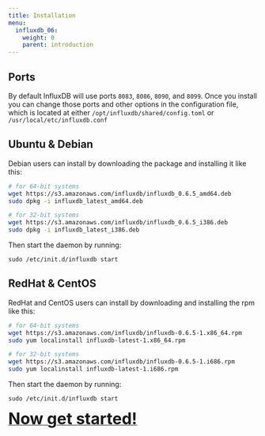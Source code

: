 ```yaml
---
title: Installation
menu:
  influxdb_06:
    weight: 0
    parent: introduction
---
```


## Ports
By default InfluxDB will use ports `8083`, `8086`, `8090`, and `8099`.
Once you install you can change those ports and other options in the configuration file, which is located at either `/opt/influxdb/shared/config.toml` or `/usr/local/etc/influxdb.conf`

## Ubuntu & Debian
Debian users can install by downloading the package and installing it like this:

```bash
# for 64-bit systems
wget https://s3.amazonaws.com/influxdb/influxdb_0.6.5_amd64.deb
sudo dpkg -i influxdb_latest_amd64.deb

# for 32-bit systems
wget https://s3.amazonaws.com/influxdb/influxdb_0.6.5_i386.deb
sudo dpkg -i influxdb_latest_i386.deb
```

Then start the daemon by running:

```
sudo /etc/init.d/influxdb start
```

## RedHat & CentOS
RedHat and CentOS users can install by downloading and installing the rpm like this:

```bash
# for 64-bit systems
wget https://s3.amazonaws.com/influxdb/influxdb-0.6.5-1.x86_64.rpm
sudo yum localinstall influxdb-latest-1.x86_64.rpm

# for 32-bit systems
wget https://s3.amazonaws.com/influxdb/influxdb-0.6.5-1.i686.rpm
sudo yum localinstall influxdb-latest-1.i686.rpm
```

Then start the daemon by running:

```
sudo /etc/init.d/influxdb start
```

<a href="/influxdb/v0.6/introduction/getting_started/"><font size="6"><b>Now get started!</b></font></a>
